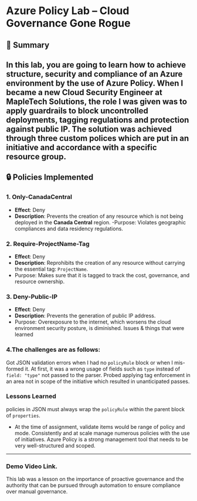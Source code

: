 
# Azure Policy Lab – Cloud Governance Gone Rogue
## 🎯 Summary
In this lab, you are going to learn how to achieve structure, security and compliance of an Azure environment by the use of **Azure Policy**. When I became a new Cloud Security Engineer at MapleTech Solutions, the role I was given was to apply guardrails to block uncontrolled deployments, tagging regulations and protection against public IP. The solution was achieved through three custom polices which are put in an initiative and accordance with a specific resource group.
---
## 🔒 Policies Implemented

### 1. **Only-CanadaCentral**
- **Effect**: Deny
- **Description**: Prevents the creation of any resource which is not being deployed in the **Canada Central** region.
-Purpose: Violates geographic compliances and data residency regulations.

### 2. **Require-ProjectName-Tag**
- **Effect**: Deny
- **Description**: Reprohibits the creation of any resource without carrying the essential tag: `ProjectName`.
- Purpose: Makes sure that it is tagged to track the cost, governance, and resource ownership.

### 3. **Deny-Public-IP**
- **Effect**: Deny
- **Description**: Prevents the generation of public IP address.
- Purpose: Overexposure to the internet, which worsens the cloud environment security posture, is diminished.
Issues & things that were learned

### 4.The challenges are as follows:
Got JSON validation errors when I had no `policyRule` block or when I mis-formed it.
At first, it was a wrong usage of fields such as `type` instead of `field: "type"` not passed to the parser.
Probed applying tag enforcement in an area not in scope of the initiative which resulted in unanticipated passes.

### Lessons Learned
policies in JSON must always wrap the `policyRule` within the parent block of `properties`.
- At the time of assignment, validate items would be range of policy and mode.
Consistently and at scale manage numerous policies with the use of initiatives.
Azure Policy is a strong management tool that needs to be very well-structured and scoped.

---
### Demo Video Link.

This lab was a lesson on the importance of proactive governance and the authority that can be pursued through automation to ensure compliance over manual governance.

